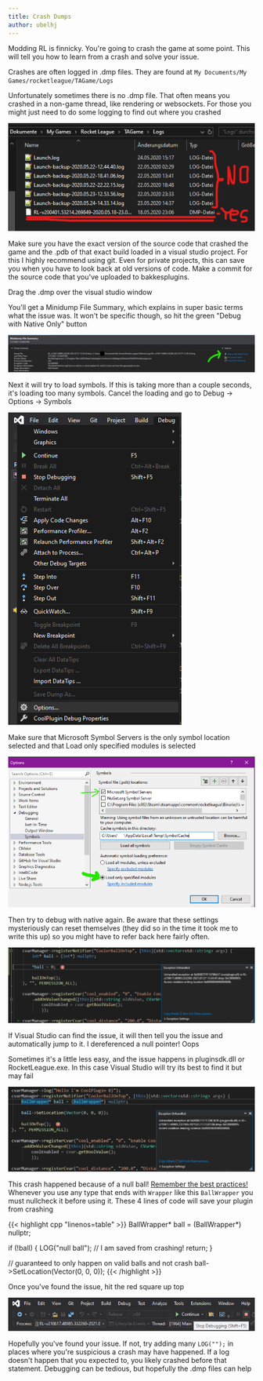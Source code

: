 ```yaml
---
title: Crash Dumps
author: ubelhj
---
```


Modding RL is finnicky. You're going to crash the game at some point. This will tell you how to learn from a crash and solve your issue.

Crashes are often logged in .dmp files. They are found at
`My Documents/My Games/rocketleague/TAGame/Logs`

Unfortunately sometimes there is no .dmp file. That often means you crashed in a non-game thread, like rendering or websockets. For those you might just need to do some logging to find out where you crashed

![image of files](/img/crash-dump-file-naming.png)

Make sure you have the exact version of the source code that crashed the game and the .pdb of that exact build loaded in a visual studio project. For this I highly recommend using git. Even for private projects, this can save you when you have to look back at old versions of code. Make a commit for the source code that you've uploaded to bakkesplugins.

Drag the .dmp over the visual studio window

You'll get a Minidump File Summary, which explains in super basic terms what the issue was. It won't be specific though, so hit the green "Debug with Native Only" button

![Debug with Native Only](/img/debug-with-native.png)

Next it will try to load symbols. If this is taking more than a couple seconds, it's loading too many symbols. Cancel the loading and go to Debug -> Options -> Symbols

![/img/vs-options.png](/img/vs-options.png)

Make sure that Microsoft Symbol Servers is the only symbol location selected and that Load only specified modules is selected

![/img/vs-load-specified-modules.png](/img/vs-load-specified-modules.png)

Then try to debug with native again. Be aware that these settings mysteriously can reset themselves (they did so in the time it took me to write this up) so you might have to refer back here fairly often.

![/img/null-pointer-debug-example.png](/img/null-pointer-debug-example.png)

If Visual Studio can find the issue, it will then tell you the issue and automatically jump to it. I dereferenced a null pointer! Oops

Sometimes it's a little less easy, and the issue happens in pluginsdk.dll or RocketLeague.exe. In this case Visual Studio will try its best to find it but may fail

![/img/null-wrapper-debug-example.png](/img/null-wrapper-debug-example.png)

This crash happened because of a null ball! [Remember the best practices!](/plugin_tutorial/best_practices) Whenever you use any type that ends with `Wrapper` like this `BallWrapper` you must nullcheck it before using it. These 4 lines of code will save your plugin from crashing

{{< highlight cpp "linenos=table" >}}
BallWrapper* ball = (BallWrapper*) nullptr;

if (!ball) {
  LOG("null ball");
  // I am saved from crashing!
  return;
}

// guaranteed to only happen on valid balls and not crash
ball->SetLocation(Vector(0, 0, 0));
{{< /highlight >}}

Once you've found the issue, hit the red square up top

![/img/stop-debugging.png](/img/stop-debugging.png)

Hopefully you've found your issue. If not, try adding many `LOG("");` in places where you're suspicious a crash may have happened. If a log doesn't happen that you expected to, you likely crashed before that statement. Debugging can be tedious, but hopefully the .dmp files can help